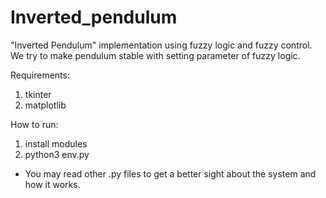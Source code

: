 # Inverted_pendulum
"Inverted Pendulum" implementation using fuzzy logic and fuzzy control. 
We try to make pendulum stable with setting parameter of fuzzy logic.

Requirements:
1. tkinter
2. matplotlib

How to run:
1. install modules
2. python3 env.py

* You may read other .py files to get a better sight about the system and how it works.
